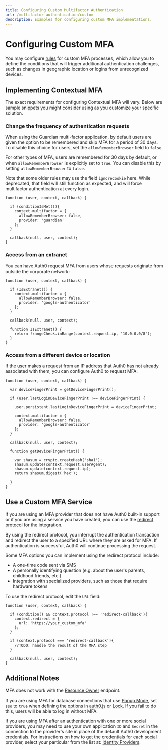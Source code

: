 ```yaml
---
title: Configuring Custom Multifactor Authentication
url: /multifactor-authentication/custom
description: Examples for configuring custom MFA implementations.
---
```


# Configuring Custom MFA

You may configure [rules](/rules) for custom MFA processes, which allow you to define the conditions that will trigger additional authentication challenges, such as changes in geographic location or logins from unrecognized devices.

## Implementing Contextual MFA

The exact requirements for configuring Contextual MFA will vary. Below are sample snippets you might consider using as you customize your specific solution.

### Change the frequency of authentication requests

When using the Guardian multi-factor application, by default users are given the option to be remembered and skip MFA for a period of 30 days. To disable this choice for users, set the `allowRememberBrowser` field to `false`.

For other types of MFA, users are remembered for 30 days by default, or when `allowRememberBrowser` is explicitly set to `true`. You can disable this by setting `allowRememberBrowser` to `false`.

Note that some older rules may use the field `ignoreCookie` here. While deprecated, that field will still function as expected, and will force multifactor authentication at every login.

```JS
function (user, context, callback) {

  if (conditionIsMet()){
    context.multifactor = {
      allowRememberBrowser: false,
      provider: 'guardian'
    };
  }

  callback(null, user, context);
}
```

### Access from an extranet

You can have Auth0 request MFA from users whose requests originate from outside the corporate network:

```JS
function (user, context, callback) {

  if (IsExtranet()) {
    context.multifactor = {
      allowRememberBrowser: false,
      provider: 'google-authenticator'
    };
  }

  callback(null, user, context);

  function IsExtranet() {
    return !rangeCheck.inRange(context.request.ip, '10.0.0.0/8');
  }
}
```

### Access from a different device or location

If the user makes a request from an IP address that Auth0 has not already associated with them, you can configure Auth0 to request MFA.

```JS
function (user, context, callback) {

  var deviceFingerPrint = getDeviceFingerPrint();

  if (user.lastLoginDeviceFingerPrint !== deviceFingerPrint) {

    user.persistent.lastLoginDeviceFingerPrint = deviceFingerPrint;

    context.multifactor = {
      allowRememberBrowser: false,
      provider: 'google-authenticator'
    };
  }

  callback(null, user, context);

  function getDeviceFingerPrint() {

    var shasum = crypto.createHash('sha1');
    shasum.update(context.request.userAgent);
    shasum.update(context.request.ip);
    return shasum.digest('hex');

  }
}
```

## Use a Custom MFA Service

If you are using an MFA provider that does not have Auth0 built-in support or if you are using a service you have created, you can use the [redirect](/protocols#redirect-protocol-in-rules) protocol for the integration.

By using the redirect protocol, you interrupt the authentication transaction and redirect the user to a specified URL where they are asked for MFA. If authentication is successful, Auth0 will continue processing the request.

Some MFA options you can implement using the redirect protocol include:

* A one-time code sent via SMS
* A personally identifying question (e.g. about the user's parents, childhood friends, etc.)
* Integration with specialized providers, such as those that require hardware tokens

To use the redirect protocol, edit the `URL` field:

```JS
function (user, context, callback) {

  if (condition() && context.protocol !== 'redirect-callback'){
    context.redirect = {
      url: 'https://your_custom_mfa'
    };
  }

  if (context.protocol === 'redirect-callback'){
    //TODO: handle the result of the MFA step
  }

  callback(null, user, context);
}
```

## Additional Notes

MFA does not work with the [Resource Owner](/protocols#oauth-resource-owner-password-credentials-grant) endpoint.

If you are using MFA for database connections that use [Popup Mode](https://github.com/auth0/auth0.js#popup-mode), set `sso` to `true` when defining the options in [auth0.js](https://github.com/auth0/auth0.js#sso) or [Lock](/libraries/lock). If you fail to do this, users will be able to log in without MFA.

If you are using MFA after an authentication with one or more social providers, you may need to use your own application `ID` and `Secret` in the connection to the provider's site in place of the default Auth0 development credentials. For instructions on how to get the credentials for each social provider, select your particular from the list at: [Identity Providers](/identityproviders).
